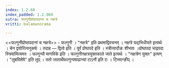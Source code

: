 ```yaml
---
index: 1.2.60
index_padded: 1.2.060
sutra: फल्गुनीप्रोष्ठपदानां च नक्षत्रे
vritti: balamanorama

---
```

<<फल्गुनीप्रोष्ठपदानां च नक्षत्रे>> - फल्गुनी । "नक्षत्रे" इति प्रथमाद्विवचनम् । नक्षत्रे यद्यभिधीयते इत्यर्थः । चेन द्वयोरित्यनुकर्षः । तदाह — द्वित्वे इति । पूर्वं प्रोष्ठपदे इति । स्त्रीत्वादौङः शीभावः ।प्रोष्ठपदा भाद्रपदा स्त्रिया॑मित्यमरः । फल्गुन्यौ माणविके इति । फल्गुनीनक्षत्रयुक्तकाले जाते इत्यर्थः । "नक्षत्रेण युक्तः" इत्यण् । "लुबविशेषे" इति लुप् । ततो जातार्थेफल्गुन्यषाढाभ्यां टाऽनौ॑ इति टः । टित्त्वान्ङीप् ।
